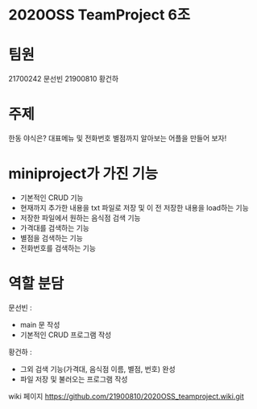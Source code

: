 # 2020OSS TeamProject 6조

# 팀원
21700242 문선빈
21900810 황건하

# 주제
한동 야식은? 대표메뉴 및 전화번호 별점까지 알아보는 어플을 만들어 보자!

# miniproject가 가진 기능
- 기본적인 CRUD 기능
- 현재까지 추가한 내용을 txt 파일로 저장 및 이 전 저장한 내용을 load하는 기능
- 저장한 파일에서 원하는 음식점 검색 기능
- 가격대를 검색하는 기능
- 별점을 검색하는 기능
- 전화번호를 검색하는 기능 

# 역할 분담
문선빈 :
- main 문 작성
- 기본적인 CRUD 프로그램 작성


황건하 : 
- 그외 검색 기능(가격대, 음식점 이름, 별점, 번호) 완성
- 파일 저장 및 불러오는 프로그램 작성

wiki 페이지
https://github.com/21900810/2020OSS_teamproject.wiki.git
